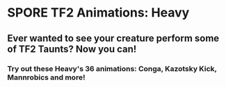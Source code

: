# SPORE TF2 Animations: Heavy
## Ever wanted to see your creature perform some of TF2 Taunts? Now you can!

### Try out these Heavy's 36 animations: Conga, Kazotsky Kick, Mannrobics and more!
